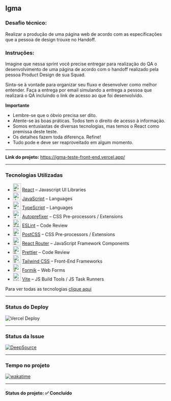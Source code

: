 <h2>Igma</h2>

<h3>Desafio técnico:</h3>

<p>Realizar a produção de uma página web de acordo com as especificações que a pessoa de design trouxe no Handoff.</p>

<h3>Instruções:</h3>

<p>Imagine que nessa sprint você precise entregar para realização do QA o desenvolvimento de uma página de acordo com o handoff realizado pela pessoa Product Design de sua Squad.</p>

<p>Sinta-se à vontade para organizar seu fluxo e desenvolver como melhor entender. Faça a entrega por email simulando a entrega a pessoa que realizará o QA incluindo o link de acesso ao que foi desenvolvido.</p>

<strong>Importante</strong>

<ul>
  <li>Lembre-se que o óbvio precisa ser dito.</li>
  <li>Atente-se às boas práticas. Todos tem o direito de acesso à informação.</li>
  <li>Somos entusiastas de diversas tecnologias, mas temos o React como premissa deste teste.</li>
  <li>Os detalhes fazem toda diferença. Refine!</li>
  <li>Tudo pode e deve ser reaproveitado em algum momento.</li>
</ul>

<hr>

<strong>Link do projeto:</strong> <a href="https://igma-teste-front-end.vercel.app/" target="_blank" >https://igma-teste-front-end.vercel.app/</a>

<hr>

<h3>Tecnologias Utilizadas</h3>

- <img width='25' height='25' src='https://img.stackshare.io/service/1020/OYIaJ1KK.png' alt='React'/> [React](https://reactjs.org/) – Javascript UI Libraries
- <img width='25' height='25' src='https://img.stackshare.io/service/1209/javascript.jpeg' alt='JavaScript'/> [JavaScript](https://developer.mozilla.org/en-US/docs/Web/JavaScript) – Languages
- <img width='25' height='25' src='https://img.stackshare.io/service/1612/bynNY5dJ.jpg' alt='TypeScript'/> [TypeScript](http://www.typescriptlang.org) – Languages
- <img width='25' height='25' src='https://img.stackshare.io/service/2202/72d087642cfce6fef6f2dabec5bf49e8_400x400.png' alt='Autoprefixer'/> [Autoprefixer](https://github.com/postcss/autoprefixer) – CSS Pre-processors / Extensions
- <img width='25' height='25' src='https://img.stackshare.io/service/3337/Q4L7Jncy.jpg' alt='ESLint'/> [ESLint](http://eslint.org/) – Code Review
- <img width='25' height='25' src='https://img.stackshare.io/service/3339/rlFcjEdI.png' alt='PostCSS'/> [PostCSS](https://github.com/postcss/postcss) – CSS Pre-processors / Extensions
- <img width='25' height='25' src='https://img.stackshare.io/service/3350/8261421.png' alt='React Router'/> [React Router](https://github.com/rackt/react-router) – JavaScript Framework Components
- <img width='25' height='25' src='https://img.stackshare.io/service/7035/default_66f265943abed56bcdbfca1c866a4261b1fbb063.jpg' alt='Prettier'/> [Prettier](https://prettier.io/) – Code Review
- <img width='25' height='25' src='https://img.stackshare.io/service/8158/default_660b7c41c3ba489cb581eec89c04655404258c19.png' alt='Tailwind CSS'/> [Tailwind CSS](https://tailwindcss.com) – Front-End Frameworks
- <img width='25' height='25' src='https://img.stackshare.io/service/8846/preview.png' alt='Formik'/> [Formik](https://jaredpalmer.com/formik/) – Web Forms
- <img width='25' height='25' src='https://img.stackshare.io/service/21547/default_1aeac791cde11ff66cc0b20dcc6144eeb185c905.png' alt='Vite'/> [Vite](https://vitejs.dev/) – JS Build Tools / JS Task Runners

Para ver todas as tecnologias [clique aqui](/techstack.md)

<hr>

<h3>Status do Deploy</h3>

<img src="https://therealsujitk-vercel-badge.vercel.app/?app=igma-teste-front-end&style=for-the-badge" alt="Vercel Deploy">

<hr>

<h3>Status da Issue</h3>

<a href="https://app.deepsource.com/gh/EdiJunior88/Igma_Teste_FrontEnd/" target="_blank"><img alt="DeepSource" title="DeepSource" src="https://app.deepsource.com/gh/EdiJunior88/Igma_Teste_FrontEnd.svg/?label=resolved+issues&show_trend=true&token=KDCyEgm3YBBI3dWrPCQp5b6n"/></a>

<hr>

<h3>Tempo no projeto</h3>

<p>
 <a href="https://wakatime.com/badge/user/e7b8ca2e-291c-4eca-846b-95eced7beff1/project/018d6059-5389-4d99-bd79-89a6db5a03d0">
  <img src="https://wakatime.com/badge/user/e7b8ca2e-291c-4eca-846b-95eced7beff1/project/018d6059-5389-4d99-bd79-89a6db5a03d0.svg" alt="wakatime">
 </a>
</p>

<hr>

<h4><b>Status do projeto:</b> ✅ Concluído</h4>
